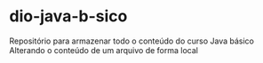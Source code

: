 # dio-java-b-sico
Repositório para armazenar todo o conteúdo do curso Java básico
Alterando o conteúdo de um arquivo de forma local